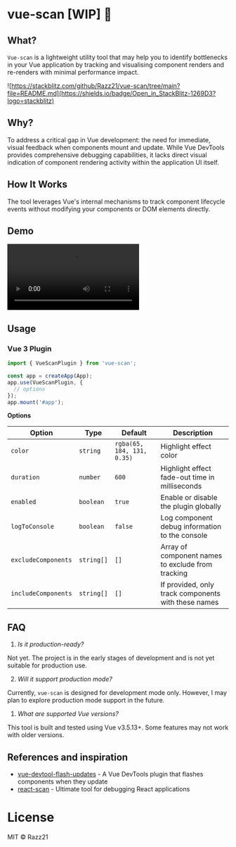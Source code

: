# vue-scan [WIP] 🚀

## What?

`Vue-scan` is a lightweight utility tool that may help you to identify bottlenecks in your Vue application by tracking and visualising component renders and re-renders with minimal performance impact.

![https://stackblitz.com/github/Razz21/vue-scan/tree/main?file=README.md](https://shields.io/badge/Open_in_StackBlitz-1269D3?logo=stackblitz)

## Why?

To address a critical gap in Vue development: the need for immediate, visual feedback when components mount and update. While Vue DevTools provides comprehensive debugging capabilities, it lacks direct visual indication of component rendering activity within the application UI itself.

## How It Works
The tool leverages Vue's internal mechanisms to track component lifecycle events without modifying your components or DOM elements directly.

## Demo

<video controls src="media/demo.mp4" title="Live Demo"></video>

## Usage

### Vue 3 Plugin

```ts
import { VueScanPlugin } from 'vue-scan';

const app = createApp(App);
app.use(VueScanPlugin, {
  // options
});
app.mount('#app');

```

**Options**

| Option              | Type       | Default                    | Description                                         |
| ------------------- | ---------- | -------------------------- | --------------------------------------------------- |
| `color`             | `string`   | `rgba(65, 184, 131, 0.35)` | Highlight effect color                              |
| `duration`          | `number`   | `600`                      | Highlight effect fade-out time in milliseconds      |
| `enabled`           | `boolean`  | `true`                     | Enable or disable the plugin globally               |
| `logToConsole`      | `boolean`  | `false`                    | Log component debug information to the console      |
| `excludeComponents` | `string[]` | `[]`                       | Array of component names to exclude from tracking   |
| `includeComponents` | `string[]` | `[]`                       | If provided, only track components with these names |

## FAQ
1. *Is it production-ready?*

Not yet. The project is in the early stages of development and is not yet suitable for production use.

2. *Will it support production mode?*

Currently, `vue-scan` is designed for development mode only. However, I may plan to explore production mode support in the future.

1. *What are supported Vue versions?*

This tool is built and tested using Vue v3.5.13+. Some features may not work with older versions.

## References and inspiration
- [vue-devtool-flash-updates](https://github.com/yuichkun/vue-devtool-flash-updates) - A Vue DevTools plugin that flashes components when they update
- [react-scan](https://github.com/aidenybai/react-scan) - Ultimate tool for debugging React applications

# License

MIT © Razz21

